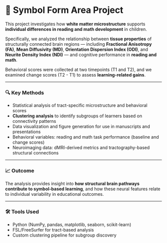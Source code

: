 # 🧠 Symbol Form Area Project

This project investigates how **white matter microstructure** supports **individual differences in reading and math development** in children.

Specifically, we analyzed the relationship between **tissue properties** of structurally connected brain regions — including **Fractional Anisotropy (FA)**, **Mean Diffusivity (MD)**, **Orientation Dispersion Index (ODI)**, and **Neurite Density Index (NDI)** — and cognitive performance in **reading and math**.

Behavioral scores were collected at two timepoints (T1 and T2), and we examined change scores (T2 - T1) to assess **learning-related gains**.

---

### 🔍 Key Methods

- Statistical analysis of tract-specific microstructure and behavioral scores  
- **Clustering analysis** to identify subgroups of learners based on connectivity patterns  
- Data visualization and figure generation for use in manuscripts and presentations  
- Behavioral variables: reading and math task performance (baseline and change scores)  
- Neuroimaging data: dMRI-derived metrics and tractography-based structural connections  

---

### 📈 Outcome

The analysis provides insight into **how structural brain pathways contribute to symbol-based learning**, and how these neural features relate to individual variability in educational outcomes.

---

### 🛠️ Tools Used

- Python (NumPy, pandas, matplotlib, seaborn, scikit-learn)
- FSL/FreeSurfer for tract-based analysis
- Custom clustering pipeline for subgroup discovery
